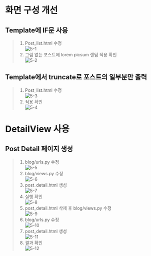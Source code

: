 # 화면 구성 개선  
## Template에 IF문 사용  
> 1. Post_list.html 수정  
![5-1](https://user-images.githubusercontent.com/48504392/79465135-eb729b00-8035-11ea-9989-e60312917d03.png)  
> 2. 그림 없는 포스트에 lorem picsum 랜덤 적용 확인  
![5-2](https://user-images.githubusercontent.com/48504392/79465136-ec0b3180-8035-11ea-8ab2-4808071cbb8c.png)  

## Template에서 truncate로 포스트의 일부분만 출력
> 1. Post_list.html 수정  
![5-3](https://user-images.githubusercontent.com/48504392/79465141-eca3c800-8035-11ea-873f-4348e2592ace.png)  
> 2. 적용 확인  
![5-4](https://user-images.githubusercontent.com/48504392/79465142-ed3c5e80-8035-11ea-93cf-e159bbffda2e.png)  
		
# DetailView 사용
## Post Detail 페이지 생성
> 1. blog/urls.py 수정  
![5-5](https://user-images.githubusercontent.com/48504392/79465145-edd4f500-8035-11ea-920c-e0c26ca3ecf9.png)  
> 2. blog/views.py 수정  
![5-6](https://user-images.githubusercontent.com/48504392/79465112-e7467d80-8035-11ea-816b-d77aee9096b9.png)  
> 3. post_detail.html 생성  
![5-7](https://user-images.githubusercontent.com/48504392/79465119-e877aa80-8035-11ea-9cef-bced28662a2d.png)  
> 4. 실행 확인  
![5-8](https://user-images.githubusercontent.com/48504392/79465121-e9104100-8035-11ea-8a66-b5c7792c5c61.png)  
> 5. post_detail.html 삭제 후 blog/views.py 수정  
![5-9](https://user-images.githubusercontent.com/48504392/79465122-e9a8d780-8035-11ea-8e30-97b96f6dcc97.png)  
> 6. blog/urls.py 수정  
![5-10](https://user-images.githubusercontent.com/48504392/79465125-e9a8d780-8035-11ea-962a-651f52121338.png)  
> 7. post_detail.html 생성  
![5-11](https://user-images.githubusercontent.com/48504392/79465127-ea416e00-8035-11ea-8ef4-36f35050a1fb.png)  
> 8. 결과 확인  
![5-12](https://user-images.githubusercontent.com/48504392/79465130-eada0480-8035-11ea-9b13-9b1627189f0f.png)  
